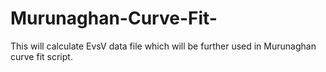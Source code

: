 # Murunaghan-Curve-Fit-
This will calculate EvsV data file which will be further used in Murunaghan curve fit script. 
